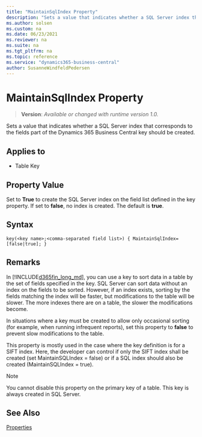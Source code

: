 ```yaml
---
title: "MaintainSqlIndex Property"
description: "Sets a value that indicates whether a SQL Server index that corresponds to the fields part of the Dynamics 365 Business Central key should be created."
ms.author: solsen
ms.custom: na
ms.date: 06/23/2021
ms.reviewer: na
ms.suite: na
ms.tgt_pltfrm: na
ms.topic: reference
ms.service: "dynamics365-business-central"
author: SusanneWindfeldPedersen
---
```

[//]: # (START>DO_NOT_EDIT)
[//]: # (IMPORTANT:Do not edit any of the content between here and the END>DO_NOT_EDIT.)
[//]: # (Any modifications should be made in the .xml files in the ModernDev repo.)
# MaintainSqlIndex Property
> **Version**: _Available or changed with runtime version 1.0._

Sets a value that indicates whether a SQL Server index that corresponds to the fields part of the Dynamics 365 Business Central key should be created.

## Applies to
-   Table Key

[//]: # (IMPORTANT: END>DO_NOT_EDIT)


## Property Value  

Set to **True** to create the SQL Server index on the field list defined in the key property. If set to **false**, no index is created. The default is **true**.  

## Syntax

```AL
key(<key name>;<comma-separated field list>) { MaintainSqlIndex=[false|true]; }
```

## Remarks

In [!INCLUDE[d365fin_long_md](../includes/d365fin_long_md.md)], you can use a key to sort data in a table by the set of fields specified in the key. SQL Server can sort data without an index on the fields to be sorted. However, if an index exists, sorting by the fields matching the index will be faster, but modifications to the table will be slower. The more indexes there are on a table, the slower the modifications become.  
  
In situations where a key must be created to allow only occasional sorting (for example, when running infrequent reports), set this property to **false** to prevent slow modifications to the table.  

This property is mostly used in the case where the key definition is for a SIFT index. Here, the developer can control if only the SIFT index shall be created (set MaintainSQLIndex = false) or if a SQL index should also be created (MaintainSQLIndex = true).

> [!NOTE]  
> You cannot disable this property on the primary key of a table. This key is always created in SQL Server.  
  
## See Also

[Properties](devenv-properties.md)
